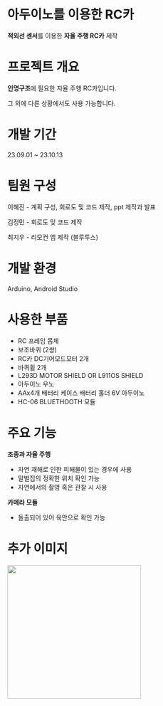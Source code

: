 # 아두이노를 이용한 RC카

**적외선 센서**를 이용한 **자율 주행 RC카** 제작




# 프로젝트 개요

**인명구조**에 필요한 자율 주행 RC카입니다.

그 외에 다른 상황에서도 사용 가능합니다.




# 개발 기간

23.09.01 ~ 23.10.13




# 팀원 구성

이혜진 - 계획 구성, 회로도 및 코드 제작, ppt 제작과 발표


김정민 - 회로도 및 코드 제작


최지우 - 리모컨 앱 제작 (블루투스)




# 개발 환경

Arduino, Android Studio




# 사용한 부품

- RC 프레임 몸체
- 보조바퀴 (2쌍)
- RC카 DC기어모드모터 2개
-  바퀴휠 2개
-  L293D MOTOR SHIELD OR L911OS SHIELD
- 아두이노 우노
- AAx4개 배터리 케이스 배터리 홀더 6V 아두이노
- HC-06 BLUETHOOTH 모듈




# 주요 기능

**조종과 자율 주행**
- 자연 재해로 인한 피해물이 있는 경우에 사용
- 말벌집의 정확한 위치 확인 가능
- 자연에서의 촬영 혹은 관찰 시 사용

**카메라 모듈**
- 돌출되어 있어 육안으로 확인 가능


# 추가 이미지


<img width="300px" height="300px" src="https://github.com/user-attachments/assets/c1319b62-5934-4835-8ce1-d706aeaff7bc"/>
